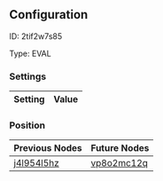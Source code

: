 # <nil>
## Configuration
ID:  2tif2w7s85

Type: EVAL 


### Settings
| Setting | Value  |
| :------------------------ | ---------------------------------------- |
 




### Position
| Previous Nodes | Future Nodes |
| :------------- | ------------ |
| [j4l954l5hz](./j4l954l5hz.md) | [vp8o2mc12q](./vp8o2mc12q.md) |